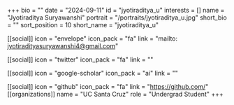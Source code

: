 +++
bio = "" 
date = "2024-09-11" 
id = "jyotiraditya_u" 
interests = [] 
name = "Jyotiraditya Suryawanshi" 
portrait = "/portraits/jyotiraditya_u.jpg" 
short_bio = "" 
sort_position = 10
 short_name = "jyotiraditya_u" 

[[social]] 
    icon = "envelope" 
    icon_pack = "fa" 
    link = "mailto: jyotiradityasuryawanshi4@gmail.com"

 [[social]] 
    icon = "twitter" 
    icon_pack = "fa" 
    link = "" 

[[social]] 
    icon = "google-scholar" 
    icon_pack = "ai" 
    link = "" 

[[social]] 
    icon = "github" 
    icon_pack = "fa" 
    link = "https://github.com/" 
[[organizations]] 
     name = "UC Santa Cruz" 
      role = "Undergrad Student" 
+++